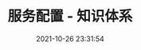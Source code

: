 ---
pageComponent: 
  name: Catalogue
  data: 
    path: 36.微服务/05.服务配置
    imgUrl: /img/catalogue/default.png
    description: 服务配置 - 目录页
title: 服务配置 - 知识体系
date: 2021-10-26 23:31:54
permalink: /service-config
sidebar: false
article: false
comment: false
editLink: false
---